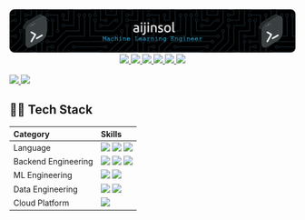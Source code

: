 <div align="center">
    <img src="./imgs/github-header-image.png"/>
</div>

<div align="center">
    <a href="mailto:jinsolkim719@gmail.com">
        <img src="https://img.shields.io/badge/-Gmail-EA4335?logo=gmail&logoColor=white"/>
    </a>
    <a href="https://www.linkedin.com/in/aijinsol/">
        <img src="https://img.shields.io/badge/-LinkedIn-0A66C2?logo=linkedin&logoColor=white"/>
    </a>
    <a href="https://aijinsol.github.io/">
        <img src="http://img.shields.io/badge/-Blog-181717?logo=github&logoColor=white"/>
    </a>
    <a href="https://gist.github.com/aijinsol">
        <img src="http://img.shields.io/badge/-Gist-181717?logo=github&logoColor=white"/>
    </a>
    <a href="https://www.kaggle.com/jinsolkim719">
        <img src="https://img.shields.io/badge/-Kaggle-20BEFF?logo=kaggle&logoColor=white"/>
    </a>
    <a href="https://solved.ac/jinsolkim719">
        <img src="http://mazassumnida.wtf/api/mini/generate_badge?boj=jinsolkim719"/>
    </a>
</div>

<br>

<a href="https://github.com/anuraghazra/github-readme-stats">
  <img src="https://github-readme-stats.vercel.app/api?username=aijinsol&show_icons=true&theme=material-palenight&hide_border=true&&rank_icon=github&bg_color=20232a&icon_color=58A6FF&text_color=fff&title_color=58A6FF&count_private=true" width=56% />
</a>
<a href="https://github.com/anuraghazra/github-readme-stats">
    <img src="https://github-readme-stats.vercel.app/api/top-langs/?username=aijinsol&layout=donut&show_icons=true&theme=material-palenight&hide_border=true&bg_color=20232a&icon_color=58A6FF&text_color=fff&title_color=58A6FF&count_private=true&exclude_repo=Face-Transfer-Application" width=38% />
</a>    

## 💪🏻 Tech Stack

| Category             | Skills               |
|:---------------------|:---------------------|
| Language             | <img src="https://img.shields.io/badge/-Python-3776AB?logo=python&logoColor=white"/> <img src="https://img.shields.io/badge/GO-00ADD8?logo=go&logoColor=white"/> <img src="https://img.shields.io/badge/SQL-4479A1"> |
| Backend Engineering  | <img src="https://img.shields.io/badge/-FastAPI-009688?logo=fastapi&logoColor=white"/> <img src="https://img.shields.io/badge/-Flask-000000?logo=flask&logoColor=white"/> <img src="https://img.shields.io/badge/-Docker-2496ED?logo=docker&logoColor=white"/> |
| ML Engineering       | <img src="https://img.shields.io/badge/-PyTorch-EE4C2C?logo=pytorch&logoColor=white"/> <img src="https://img.shields.io/badge/-TensorFlow-FF6F00?logo=tensorflow&logoColor=white"/> |
| Data Engineering     | <img src="https://img.shields.io/badge/-MySQL-4479A1?logo=mysql&logoColor=white"/> <img src="https://img.shields.io/badge/-MongoDB-47A248?logo=mongodb&logoColor=white"/> |
| Cloud Platform       | <img src="https://img.shields.io/badge/-AWS-232F3E?logo=amazonaws&logoColor=white"/> |

